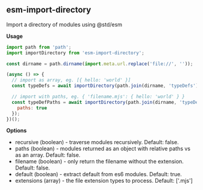 ## esm-import-directory

Import a directory of modules using @std/esm

**Usage**

```js
import path from 'path';
import importDirectory from 'esm-import-directory';

const dirname = path.dirname(import.meta.url.replace('file://', ''));

(async () => {
  // import as array, eg. [{ hello: 'world' }]
  const typeDefs = await importDirectory(path.join(dirname, 'typeDefs'));

  // import with paths, eg. { 'filename.mjs': { hello: 'world' } }
  const typeDefPaths = await importDirectory(path.join(dirname, 'typeDefs'), {
    paths: true
  });
})();
```

**Options**

* recursive (boolean) - traverse modules recursively. Default: false.
* paths (boolean) - modules returned as an object with relative paths vs as an array. Default: false.
* filename (boolean) - only return the filename without the extension. Default: false.
* default (boolean) - extract default from es6 modules. Default: true.
* extensions (array) - the file extension types to process. Default: ['.mjs']
